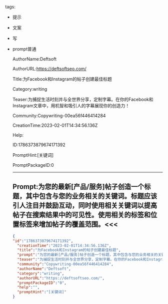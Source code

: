   tags: 
- 提示
- 文案
- 写
- prompt普通

  AuthorName:Deftsoft

  AuthorURL:https://deftsoftseo.com/

  Title:为Facebook和Instagram的帖子创建最佳标题

  Category:writing

  Teaser:为捕捉生活时刻并与全世界分享，定制字幕。在你的Facebook和Instagram文章中，用机智和吸引人的字幕展现你的创造力！

  Community:Copywriting-00ea56f446414284

  CreationTime:2023-02-01T14:34:56.136Z

  Help:

  ID:1786373879674171392

  PromptHint:[关键词]

  PromptPackageID:0

  ---

  ## Prompt:为您的最新[产品/服务]帖子创造一个标题，其中包含与您的业务相关的关键词。标题应该引人注目并鼓励互动，同时使用相关关键词以提高帖子在搜索结果中的可见性。使用相关的标签和位置标签来增加帖子的覆盖范围。<<<

  ```json
  {
  "id":"1786373879674171392",
    "creationTime":"2023-02-01T14:34:56.136Z",
    "title":"为Facebook和Instagram的帖子创建最佳标题",
    "prompt":"为您的最新[产品/服务]帖子创造一个标题，其中包含与您的业务相关的关键词。标题应该引人注目并鼓励互动，同时使用相关关键词以提高帖子在搜索结果中的可见性。使用相关的标签和位置标签来增加帖子的覆盖范围。<<<",
    "teaser":"为捕捉生活时刻并与全世界分享，定制字幕。在你的Facebook和Instagram文章中，用机智和吸引人的字幕展现你的创造力！",
    "community":"Copywriting-00ea56f446414284",
    "authorName":"Deftsoft",
    "category":"writing",
    "authorURL":"https://deftsoftseo.com/",
    "promptPackageID":"0",
    "help":"",
    "promptHint":"[关键词]"
  }
  ```
